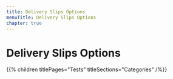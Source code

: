 ```yaml
---
title: Delivery Slips Options
menuTitle: Delivery Slips Options
chapter: true
---
```


# Delivery Slips Options

{{% children titlePages="Tests" titleSections="Categories" /%}}